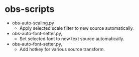 # obs-scripts
- obs-auto-scaling.py
  - Apply selected scale filter to new source automatically.
- obs-auto-font-setter.py,
  - Set selected font to new text source automatically.
- obs-auto-font-setter.py,
  - Add hotkey for various source transform.
